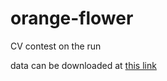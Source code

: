 # orange-flower
CV contest on the run

data can be downloaded at [this link](https://ai-contest-static.xfyun.cn/2022/数据集/华南农业大学-基于可见光图像的柑橘花果梢识别挑战赛初赛公开数据.zip)
